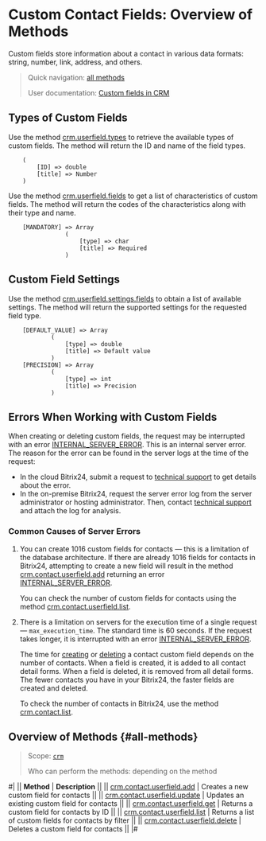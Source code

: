 # Custom Contact Fields: Overview of Methods

Custom fields store information about a contact in various data formats: string, number, link, address, and others.

> Quick navigation: [all methods](#all-methods) 
> 
> User documentation: [Custom fields in CRM](https://helpdesk.bitrix24.com/open/22067852/)

## Types of Custom Fields

Use the method [crm.userfield.types](../../universal/user-defined-fields/crm-userfield-types.md) to retrieve the available types of custom fields. The method will return the ID and name of the field types.

```` 
    (
        [ID] => double    
        [title] => Number
    )
````

Use the method [crm.userfield.fields](../../universal/user-defined-fields/crm-userfield-fields.md) to get a list of characteristics of custom fields. The method will return the codes of the characteristics along with their type and name.

```` 
    [MANDATORY] => Array
                (
                    [type] => char
                    [title] => Required
                )
````

## Custom Field Settings

Use the method [crm.userfield.settings.fields](../../universal/user-defined-fields/crm-userfield-settings-fields.md) to obtain a list of available settings. The method will return the supported settings for the requested field type.

```` 
    [DEFAULT_VALUE] => Array
            (
                [type] => double
                [title] => Default value
            )
    [PRECISION] => Array
            (
                [type] => int
                [title] => Precision
            )
````

## Errors When Working with Custom Fields

When creating or deleting custom fields, the request may be interrupted with an error [INTERNAL_SERVER_ERROR](../../../../error-codes.md). This is an internal server error. The reason for the error can be found in the server logs at the time of the request:
* In the cloud Bitrix24, submit a request to [technical support](../../../../bitrix-support.md) to get details about the error.
* In the on-premise Bitrix24, request the server error log from the server administrator or hosting administrator. Then, contact [technical support](../../../../bitrix-support.md) and attach the log for analysis.

### Common Causes of Server Errors

1. You can create 1016 custom fields for contacts — this is a limitation of the database architecture. If there are already 1016 fields for contacts in Bitrix24, attempting to create a new field will result in the method [crm.contact.userfield.add](./crm-contact-userfield-add.md) returning an error [INTERNAL_SERVER_ERROR](../../../../error-codes.md).

    You can check the number of custom fields for contacts using the method [crm.contact.userfield.list](./crm-contact-userfield-list.md).

2. There is a limitation on servers for the execution time of a single request — `max_execution_time`. The standard time is 60 seconds. If the request takes longer, it is interrupted with an error [INTERNAL_SERVER_ERROR](../../../../error-codes.md).

    The time for [creating](./crm-contact-userfield-add.md) or [deleting](./crm-contact-userfield-delete.md) a contact custom field depends on the number of contacts. When a field is created, it is added to all contact detail forms. When a field is deleted, it is removed from all detail forms. The fewer contacts you have in your Bitrix24, the faster fields are created and deleted.

    To check the number of contacts in Bitrix24, use the method [crm.contact.list](../crm-contact-list.md).

## Overview of Methods {#all-methods}

> Scope: [`crm`](../../../scopes/permissions.md)
>
> Who can perform the methods: depending on the method

#| 
|| **Method** | **Description** ||
|| [crm.contact.userfield.add](./crm-contact-userfield-add.md) | Creates a new custom field for contacts ||
|| [crm.contact.userfield.update](./crm-contact-userfield-update.md) | Updates an existing custom field for contacts ||
|| [crm.contact.userfield.get](./crm-contact-userfield-get.md) | Returns a custom field for contacts by ID ||
|| [crm.contact.userfield.list](./crm-contact-userfield-list.md) | Returns a list of custom fields for contacts by filter ||
|| [crm.contact.userfield.delete](./crm-contact-userfield-delete.md) | Deletes a custom field for contacts ||
|#